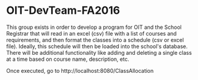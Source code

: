 # OIT-DevTeam-FA2016
This group exists in order to develop a program for OIT and the School Registrar that will read in an excel (csv) file with a list of courses and requirements, and then format the classes into a schedule (csv or excel file). Ideally, this schedule will then be loaded into the school's database. There will be additional functionality like adding and deleting a single class at a time based on course name, description, etc.


Once executed, go to http://localhost:8080/ClassAllocation
